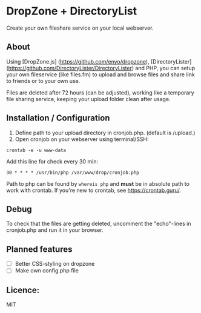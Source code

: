 # DropZone + DirectoryList
Create your own fileshare service on your local webserver.

## About
Using [DropZone.js] (https://github.com/enyo/dropzone), [DirectoryLister] (https://github.com/DirectoryLister/DirectoryLister) and PHP, you can setup your own fileservice (like files.fm) to upload and browse files and share link to friends or to your own use.

Files are deleted after 72 hours (can be adjusted), working like a temporary file sharing service, keeping your upload folder clean after usage.

## Installation / Configuration
1. Define path to your upload directory in cronjob.php. (default is /upload.)
2. Open cronjob on your webserver using terminal/SSH:

```
crontab -e -u www-data
```

Add this line for check every 30 min:
```
30 * * * * /usr/bin/php /var/www/drop/cronjob.php
```

Path to php can be found by ```whereis php``` and **must** be in absolute path to work with crontab. If you're new to crontab, see https://crontab.guru/.

## Debug
To check that the files are getting deleted, uncomment the "echo"-lines in cronjob.php and run it in your browser.

## Planned features
- [ ] Better CSS-styling on dropzone
- [ ] Make own config.php file

## Licence:
MIT
